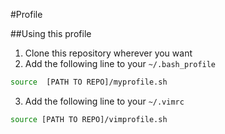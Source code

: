 #Profile

##Using this profile

1. Clone this repository wherever you want
2. Add the following line to your `~/.bash_profile`
  
  ```bash
  source  [PATH TO REPO]/myprofile.sh
  ```
3. Add the following line to your `~/.vimrc`
  
  ```bash
  source [PATH TO REPO]/vimprofile.sh
  ```
